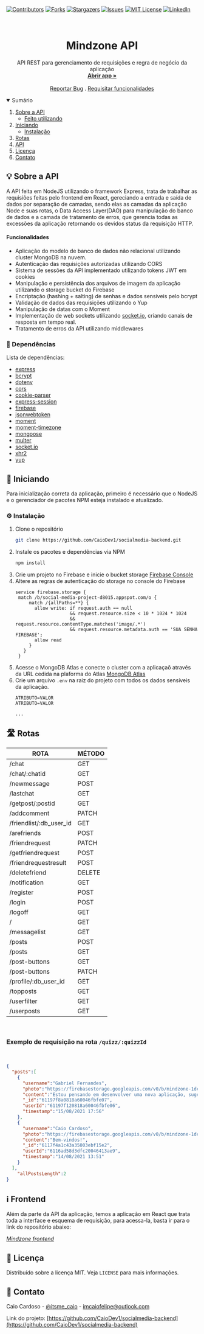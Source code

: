 [![Contributors][contributors-shield]][contributors-url]
[![Forks][forks-shield]][forks-url]
[![Stargazers][stars-shield]][stars-url]
[![Issues][issues-shield]][issues-url]
[![MIT License][license-shield]][license-url]
[![LinkedIn][linkedin-shield]][linkedin-url]


<!-- PROJECT LOGO -->
<br />
<p align="center">
  <h1 align="center">Mindzone API</h1>

  <p align="center">
    API REST para gerenciamento de requisições e regra de negócio da aplicação
    <br />
    <a href="https://mindzone.herokuapp.com/"><strong>Abrir app »</strong></a>
    <br />
    <br />
    <a href="https://github.com/CaioDev1/socialmedia-backend/issues">Reportar Bug</a>
    .
    <a href="https://github.com/CaioDev1/socialmedia-backend/issues">Requisitar funcionalidades</a>
  </p>
</p>



<!-- TABLE OF CONTENTS -->
<details open="open">
  <summary>Sumário</summary>
  <ol>
    <li>
      <a href="#sobre-o-projeto">Sobre a API</a>
      <ul>
        <li><a href="#feito-utilizando">Feito utilizando</a></li>
      </ul>
    </li>
    <li>
      <a href="#iniciando">Iniciando</a>
      <ul>
        <li><a href="#instalação">Instalação</a></li>
      </ul>
    </li>
    <li><a href="#rotas">Rotas</a></li>
    <li><a href="#mais-informações">API</a></li>
    <li><a href="#licença">Licença</a></li>
    <li><a href="#contato">Contato</a></li>
  </ol>
</details>



<!-- ABOUT THE PROJECT -->
<h2 id="sobre-o-projeto">💡 Sobre a API</h2>

A API feita em NodeJS utilizando o framework Express, trata de trabalhar as requisiões feitas pelo frontend em React, gereciando a entrada e saída de dados por separação de camadas,
sendo elas as camadas da aplicação Node e suas rotas, o Data Access Layer(DAO) para manipulação do banco de dados e a camada de tratamento de erros, que gerencia todas as excessões da aplicação
retornando os devidos status da requisição HTTP.

<h4>Funcionalidades</h4>

* Aplicação do modelo de banco de dados não relacional utilizando cluster MongoDB na nuvem.
* Autenticação das requisições autorizadas utilizando CORS
* Sistema de sessões da API implementado utilizando tokens JWT em cookies
* Manipulação e persistência dos arquivos de imagem da aplicação utilizando o storage bucket do Firebase
* Encriptação (hashing + salting) de senhas e dados sensíveis pelo bcrypt
* Validação de dados das requisições utilizando o Yup
* Manipulação de datas com o Moment
* Implementação de web sockets utilizando [socket.io](https://socket.io), criando canais de resposta em tempo real.
* Tratamento de erros da API utilizando middlewares

<h3 id="feito-utilizando">🔧 Dependências</h3>

Lista de dependências:
* [express](https://www.npmjs.com/package/express)
* [bcrypt](https://www.npmjs.com/package/bcrypt)
* [dotenv](https://www.npmjs.com/package/dotenv)
* [cors](https://www.npmjs.com/package/cors)
* [cookie-parser](https://www.npmjs.com/package/cookie-parser)
* [express-session](https://www.npmjs.com/package/express-session)
* [firebase](https://www.npmjs.com/package/firebase)
* [jsonwebtoken](https://www.npmjs.com/package/jsonwebtoken)
* [moment](https://www.npmjs.com/package/moment)
* [moment-timezone](https://www.npmjs.com/package/momento-timezone)
* [mongoose](https://www.npmjs.com/package/mongoose)
* [multer](https://www.npmjs.com/package/multer)
* [socket.io](https://www.npmjs.com/package/socket.io)
* [xhr2](https://www.npmjs.com/package/xhr2)
* [yup](https://www.npmjs.com/package/yup)



<!-- GETTING STARTED -->
<h2 id="Iniciando">📖 Iniciando</h2>

Para inicialização correta da aplicação, primeiro é necessário que o NodeJS e o gerenciador de pacotes NPM esteja instalado e atualizado.

<h3 id="instalação">⚙ Instalação</h3>

1. Clone o repositório
   ```sh
   git clone https://github.com/CaioDev1/socialmedia-backend.git
   ```
2. Instale os pacotes e dependências via NPM
   ```sh
   npm install
   ```
3. Crie um projeto no Firebase e inicie o bucket storage
   [Firebase Console](https://console.firebase.google.com/)
4. Altere as regras de autenticação do storage no console do Firebase
    ```
    service firebase.storage {
     match /b/social-media-project-d8015.appspot.com/o {
         match /{allPaths=**} {
           allow write: if request.auth == null
                        && request.resource.size < 10 * 1024 * 1024
                        && request.resource.contentType.matches('image/.*')
                        && request.resource.metadata.auth == 'SUA SENHA FIREBASE';
           allow read
         }
       }
     }
    ```
 5. Acesse o MongoDB Atlas e conecte o cluster com a aplicaçaõ através da URL cedida na plaforma do Atlas
    [MongoDB Atlas](https://www.mongodb.com/cloud/atlas)
 6. Crie um arquivo `.env` na raiz do projeto com todos os dados sensíveis da aplicação.
    ```
    ATRIBUTO=VALOR
    ATRIBUTO=VALOR
    
    ...
    ```

<!-- ROUTES -->
<h2 id="rotas">🛣 Rotas</h2>
<table>
  <thead>
    <tr>
      <th>ROTA</th>
      <th>MÉTODO</th>
    </tr>
  </thead>
  <tbody>
     <tr>
        <td>/chat</td>
        <td>GET</td>
     </tr>
     <tr>
        <td>/chat/:chatid</td>
        <td>GET</td>
     </tr>
     <tr>
        <td>/newmessage</td>
        <td>POST</td>
     </tr>
     <tr>
        <td>/lastchat</td>
        <td>GET</td>
     </tr>
     <tr>
        <td>/getpost/:postid</td>
        <td>GET</td>
     </tr>
     <tr>
        <td>/addcomment</td>
        <td>PATCH</td>
     </tr>
     <tr>
        <td>/friendlist/:db_user_id</td>
        <td>GET</td>
     </tr>
     <tr>
        <td>/arefriends</td>
        <td>POST</td>
     </tr>
     <tr>
        <td>/friendrequest</td>
        <td>PATCH</td>
     </tr>
     <tr>
        <td>/getfriendrequest</td>
        <td>POST</td>
     </tr>
     <tr>
        <td>/friendrequestresult</td>
        <td>POST</td>
     </tr>
     <tr>
        <td>/deletefriend</td>
        <td>DELETE</td>
     </tr>
     <tr>
        <td>/notification</td>
        <td>GET</td>
     </tr>
     <tr>
        <td>/register</td>
        <td>POST</td>
     </tr>
     <tr>
        <td>/login</td>
        <td>POST</td>
     </tr>
     <tr>
        <td>/logoff</td>
        <td>GET</td>
     </tr>
     <tr>
        <td>/</td>
        <td>GET</td>
     </tr>
     <tr>
        <td>/messagelist</td>
        <td>GET</td>
     </tr>
     <tr>
        <td>/posts</td>
        <td>POST</td>
     </tr>
     <tr>
        <td>/posts</td>
        <td>GET</td>
     </tr>
     <tr>
        <td>/post-buttons</td>
        <td>GET</td>
     </tr>
     <tr>
        <td>/post-buttons</td>
        <td>PATCH</td>
     </tr>
     <tr>
        <td>/profile/:db_user_id</td>
        <td>GET</td>
     </tr>
     <tr>
        <td>/topposts</td>
        <td>GET</td>
     </tr>
     <tr>
        <td>/userfilter</td>
        <td>GET</td>
     </tr>
     <tr>
        <td>/userposts</td>
        <td>GET</td>
     </tr>
  </tbody>
</table>

</br>

### Exemplo de requisição na rota `/quizz/:quizzId`

</br>

```json
{
  "posts":[
    {
      "username":"Gabriel Fernandes",
      "photo":"https://firebasestorage.googleapis.com/v0/b/mindzone-1dce6.appspot.com/o/Gabriel%20Fernandes1629060880923%2F1629060880923_blob?alt=media&token=2c7c8552-2a66-48a0-a311-5531a170953e",
      "content":"Estou pensando em desenvolver uma nova aplicação, sugestões?",
      "_id":"61197f8a0818a60046fbfe07",
      "userId":"61197f120818a60046fbfe06",
      "timestamp":"15/08/2021 17:56"
    },
    {
      "username":"Caio Cardoso",
      "photo":"https://firebasestorage.googleapis.com/v0/b/mindzone-1dce6.appspot.com/o/Caio%20Cardoso1628876116831%2F1628876116831_blob?alt=media&token=84ec5b43-0da2-4456-9eb1-cb8b3a2d51a5",
      "content":"Bem-vindos!",
      "_id":"6117f4a1c43a35003ebf15e2",
      "userId":"6116ad58d3dfc20046413ae9",
      "timestamp":"14/08/2021 13:51"
    }
  ],
    "allPostsLength":2
}
```

<!-- USAGE EXAMPLES -->
<h2 id="mais-informações">ℹ Frontend</h2>

Além da parte da API da aplicação, temos a aplicação em React que trata toda a interface e esquema de requisição,
para acessa-la, basta ir para o link do repositório abaixo: 

_[Mindzone frontend](https://github.com/CaioDev1/socialmedia-frontend)_


<!-- LICENSE -->
<h2 id="licença">📜 Licença</h2>

Distribuído sobre a licença MIT. Veja `LICENSE` para mais informações.


<!-- CONTACT -->
<h2 id="contato">📩 Contato</h2>

Caio Cardoso - [@itsme_caio](https://instagram.com/itsme_caio) - imcaiofelipe@outlook.com

Link do projeto: [https://github.com/CaioDev1/socialmedia-backend](https://github.com/CaioDev1/socialmedia-backend)





<!-- MARKDOWN LINKS & IMAGES -->
<!-- https://www.markdownguide.org/basic-syntax/#reference-style-links -->
[contributors-shield]: https://img.shields.io/github/contributors/CaioDev1/socialmedia-backend.svg?style=for-the-badge
[contributors-url]: https://github.com/CaioDev1/socialmedia-backend/graphs/contributors
[forks-shield]: https://img.shields.io/github/forks/CaioDev1/socialmedia-backend.svg?style=for-the-badge
[forks-url]: https://github.com/CaioDev1/socialmedia-backend/network/members
[stars-shield]: https://img.shields.io/github/stars/CaioDev1/socialmedia-backend.svg?style=for-the-badge
[stars-url]: https://github.com/CaioDev1/socialmedia-backend/stargazers
[issues-shield]: https://img.shields.io/github/issues/CaioDev1/socialmedia-backend.svg?style=for-the-badge
[issues-url]: https://github.com/CaioDev1/socialmedia-backend/issues
[license-shield]: https://img.shields.io/github/license/CaioDev1/socialmedia-backend.svg?style=for-the-badge
[license-url]: https://github.com/CaioDev1/socialmedia-backend/blob/master/LICENSE.txt
[linkedin-shield]: https://img.shields.io/badge/-LinkedIn-black.svg?style=for-the-badge&logo=linkedin&colorB=555
[linkedin-url]: https://linkedin.com/in/FALTA-COLOCAR
